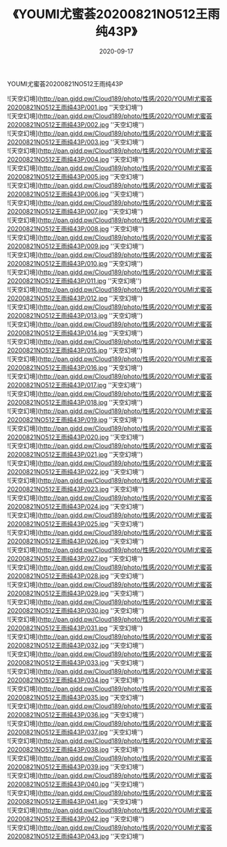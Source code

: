 ﻿---
layout: post
title:  《YOUMI尤蜜荟20200821NO512王雨纯43P》
date:   2020-09-17
img: http://pan.gjdd.pw/Cloud189/photo/性感/2020/YOUMI尤蜜荟20200821NO512王雨纯43P/000.jpg
categories: [美女, 性感, 泳衣]
---

YOUMI尤蜜荟20200821NO512王雨纯43P



![天空幻境](http://pan.gjdd.pw/Cloud189/photo/性感/2020/YOUMI尤蜜荟20200821NO512王雨纯43P/001.jpg ''天空幻境'') <br>
![天空幻境](http://pan.gjdd.pw/Cloud189/photo/性感/2020/YOUMI尤蜜荟20200821NO512王雨纯43P/002.jpg ''天空幻境'') <br>
![天空幻境](http://pan.gjdd.pw/Cloud189/photo/性感/2020/YOUMI尤蜜荟20200821NO512王雨纯43P/003.jpg ''天空幻境'') <br>
![天空幻境](http://pan.gjdd.pw/Cloud189/photo/性感/2020/YOUMI尤蜜荟20200821NO512王雨纯43P/004.jpg ''天空幻境'') <br>
![天空幻境](http://pan.gjdd.pw/Cloud189/photo/性感/2020/YOUMI尤蜜荟20200821NO512王雨纯43P/005.jpg ''天空幻境'') <br>
![天空幻境](http://pan.gjdd.pw/Cloud189/photo/性感/2020/YOUMI尤蜜荟20200821NO512王雨纯43P/006.jpg ''天空幻境'') <br>
![天空幻境](http://pan.gjdd.pw/Cloud189/photo/性感/2020/YOUMI尤蜜荟20200821NO512王雨纯43P/007.jpg ''天空幻境'') <br>
![天空幻境](http://pan.gjdd.pw/Cloud189/photo/性感/2020/YOUMI尤蜜荟20200821NO512王雨纯43P/008.jpg ''天空幻境'') <br>
![天空幻境](http://pan.gjdd.pw/Cloud189/photo/性感/2020/YOUMI尤蜜荟20200821NO512王雨纯43P/009.jpg ''天空幻境'') <br>
![天空幻境](http://pan.gjdd.pw/Cloud189/photo/性感/2020/YOUMI尤蜜荟20200821NO512王雨纯43P/010.jpg ''天空幻境'') <br>
![天空幻境](http://pan.gjdd.pw/Cloud189/photo/性感/2020/YOUMI尤蜜荟20200821NO512王雨纯43P/011.jpg ''天空幻境'') <br>
![天空幻境](http://pan.gjdd.pw/Cloud189/photo/性感/2020/YOUMI尤蜜荟20200821NO512王雨纯43P/012.jpg ''天空幻境'') <br>
![天空幻境](http://pan.gjdd.pw/Cloud189/photo/性感/2020/YOUMI尤蜜荟20200821NO512王雨纯43P/013.jpg ''天空幻境'') <br>
![天空幻境](http://pan.gjdd.pw/Cloud189/photo/性感/2020/YOUMI尤蜜荟20200821NO512王雨纯43P/014.jpg ''天空幻境'') <br>
![天空幻境](http://pan.gjdd.pw/Cloud189/photo/性感/2020/YOUMI尤蜜荟20200821NO512王雨纯43P/015.jpg ''天空幻境'') <br>
![天空幻境](http://pan.gjdd.pw/Cloud189/photo/性感/2020/YOUMI尤蜜荟20200821NO512王雨纯43P/016.jpg ''天空幻境'') <br>
![天空幻境](http://pan.gjdd.pw/Cloud189/photo/性感/2020/YOUMI尤蜜荟20200821NO512王雨纯43P/017.jpg ''天空幻境'') <br>
![天空幻境](http://pan.gjdd.pw/Cloud189/photo/性感/2020/YOUMI尤蜜荟20200821NO512王雨纯43P/018.jpg ''天空幻境'') <br>
![天空幻境](http://pan.gjdd.pw/Cloud189/photo/性感/2020/YOUMI尤蜜荟20200821NO512王雨纯43P/019.jpg ''天空幻境'') <br>
![天空幻境](http://pan.gjdd.pw/Cloud189/photo/性感/2020/YOUMI尤蜜荟20200821NO512王雨纯43P/020.jpg ''天空幻境'') <br>
![天空幻境](http://pan.gjdd.pw/Cloud189/photo/性感/2020/YOUMI尤蜜荟20200821NO512王雨纯43P/021.jpg ''天空幻境'') <br>
![天空幻境](http://pan.gjdd.pw/Cloud189/photo/性感/2020/YOUMI尤蜜荟20200821NO512王雨纯43P/022.jpg ''天空幻境'') <br>
![天空幻境](http://pan.gjdd.pw/Cloud189/photo/性感/2020/YOUMI尤蜜荟20200821NO512王雨纯43P/023.jpg ''天空幻境'') <br>
![天空幻境](http://pan.gjdd.pw/Cloud189/photo/性感/2020/YOUMI尤蜜荟20200821NO512王雨纯43P/024.jpg ''天空幻境'') <br>
![天空幻境](http://pan.gjdd.pw/Cloud189/photo/性感/2020/YOUMI尤蜜荟20200821NO512王雨纯43P/025.jpg ''天空幻境'') <br>
![天空幻境](http://pan.gjdd.pw/Cloud189/photo/性感/2020/YOUMI尤蜜荟20200821NO512王雨纯43P/026.jpg ''天空幻境'') <br>
![天空幻境](http://pan.gjdd.pw/Cloud189/photo/性感/2020/YOUMI尤蜜荟20200821NO512王雨纯43P/027.jpg ''天空幻境'') <br>
![天空幻境](http://pan.gjdd.pw/Cloud189/photo/性感/2020/YOUMI尤蜜荟20200821NO512王雨纯43P/028.jpg ''天空幻境'') <br>
![天空幻境](http://pan.gjdd.pw/Cloud189/photo/性感/2020/YOUMI尤蜜荟20200821NO512王雨纯43P/029.jpg ''天空幻境'') <br>
![天空幻境](http://pan.gjdd.pw/Cloud189/photo/性感/2020/YOUMI尤蜜荟20200821NO512王雨纯43P/030.jpg ''天空幻境'') <br>
![天空幻境](http://pan.gjdd.pw/Cloud189/photo/性感/2020/YOUMI尤蜜荟20200821NO512王雨纯43P/031.jpg ''天空幻境'') <br>
![天空幻境](http://pan.gjdd.pw/Cloud189/photo/性感/2020/YOUMI尤蜜荟20200821NO512王雨纯43P/032.jpg ''天空幻境'') <br>
![天空幻境](http://pan.gjdd.pw/Cloud189/photo/性感/2020/YOUMI尤蜜荟20200821NO512王雨纯43P/033.jpg ''天空幻境'') <br>
![天空幻境](http://pan.gjdd.pw/Cloud189/photo/性感/2020/YOUMI尤蜜荟20200821NO512王雨纯43P/034.jpg ''天空幻境'') <br>
![天空幻境](http://pan.gjdd.pw/Cloud189/photo/性感/2020/YOUMI尤蜜荟20200821NO512王雨纯43P/035.jpg ''天空幻境'') <br>
![天空幻境](http://pan.gjdd.pw/Cloud189/photo/性感/2020/YOUMI尤蜜荟20200821NO512王雨纯43P/036.jpg ''天空幻境'') <br>
![天空幻境](http://pan.gjdd.pw/Cloud189/photo/性感/2020/YOUMI尤蜜荟20200821NO512王雨纯43P/037.jpg ''天空幻境'') <br>
![天空幻境](http://pan.gjdd.pw/Cloud189/photo/性感/2020/YOUMI尤蜜荟20200821NO512王雨纯43P/038.jpg ''天空幻境'') <br>
![天空幻境](http://pan.gjdd.pw/Cloud189/photo/性感/2020/YOUMI尤蜜荟20200821NO512王雨纯43P/039.jpg ''天空幻境'') <br>
![天空幻境](http://pan.gjdd.pw/Cloud189/photo/性感/2020/YOUMI尤蜜荟20200821NO512王雨纯43P/040.jpg ''天空幻境'') <br>
![天空幻境](http://pan.gjdd.pw/Cloud189/photo/性感/2020/YOUMI尤蜜荟20200821NO512王雨纯43P/041.jpg ''天空幻境'') <br>
![天空幻境](http://pan.gjdd.pw/Cloud189/photo/性感/2020/YOUMI尤蜜荟20200821NO512王雨纯43P/042.jpg ''天空幻境'') <br>
![天空幻境](http://pan.gjdd.pw/Cloud189/photo/性感/2020/YOUMI尤蜜荟20200821NO512王雨纯43P/043.jpg ''天空幻境'') <br>